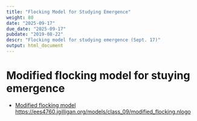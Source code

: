 ```yaml
---
title: "Flocking Model for Studying Emergence"
weight: 80
date: "2025-09-17"
due_date: "2025-09-17"
pubdate: "2019-08-22"
descr: "Flocking model for studying emergence (Sept. 17)"
output: html_document
---
```

# Modified flocking model for stuying emergence

* [Modified flocking model](/models/class_09/modified_flocking.nlogo)
  <https://ees4760.jgilligan.org/models/class_09/modified_flocking.nlogo>
